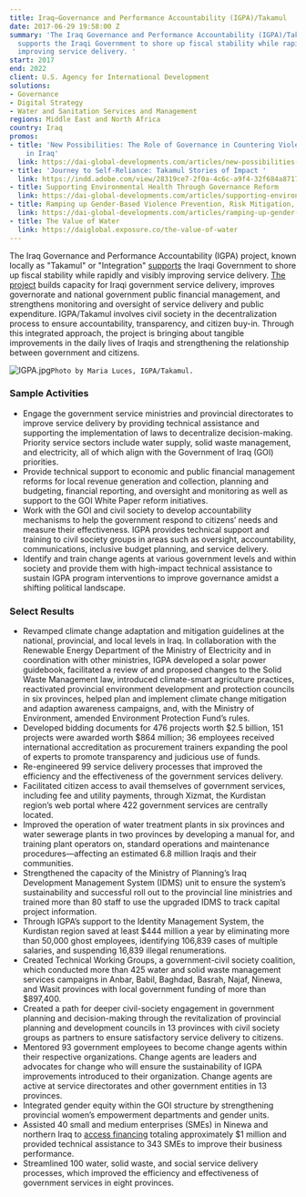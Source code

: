 ```yaml
---
title: Iraq—Governance and Performance Accountability (IGPA)/Takamul
date: 2017-06-29 19:58:00 Z
summary: 'The Iraq Governance and Performance Accountability (IGPA)/Takamul project
  supports the Iraqi Government to shore up fiscal stability while rapidly and visibly
  improving service delivery. '
start: 2017
end: 2022
client: U.S. Agency for International Development
solutions:
- Governance
- Digital Strategy
- Water and Sanitation Services and Management
regions: Middle East and North Africa
country: Iraq
promos:
- title: 'New Possibilities: The Role of Governance in Countering Violent Extremism
    in Iraq'
  link: https://dai-global-developments.com/articles/new-possibilities-the-role-of-governance-in-countering-violent-extremism-in-iraq
- title: 'Journey to Self-Reliance: Takamul Stories of Impact '
  link: https://indd.adobe.com/view/28319ce7-2f0a-4c6c-a9f4-32f684a87172
- title: Supporting Environmental Health Through Governance Reform
  link: https://dai-global-developments.com/articles/supporting-environmental-health-through-governance-reform
- title: Ramping up Gender-Based Violence Prevention, Risk Mitigation, and Response
  link: https://dai-global-developments.com/articles/ramping-up-gender-based-violence-prevention-risk-mitigation-and-response
- title: The Value of Water
  link: https://daiglobal.exposure.co/the-value-of-water
---
```


The Iraq Governance and Performance Accountability (IGPA) project, known locally as "Takamul" or "Integration" [supports](http://dai-global-developments.com/articles/new-possibilities-the-role-of-governance-in-countering-violent-extremism-in-iraq?utm_source=daidotcom) the Iraqi Government to shore up fiscal stability while rapidly and visibly improving service delivery. [The project](https://urban-links.org/project/iraq-governance-and-performance-accountability-project-igpa-takamul/) builds capacity for Iraqi government service delivery, improves governorate and national government public financial management, and strengthens monitoring and oversight of service delivery and public expenditure. IGPA/Takamul involves civil society in the decentralization process to ensure accountability, transparency, and citizen buy-in. Through this integrated approach, the project is bringing about tangible improvements in the daily lives of Iraqis and strengthening the relationship between government and citizens.

![IGPA.jpg](/uploads/IGPA.jpg)`Photo by Maria Luces, IGPA/Takamul.`

### Sample Activities

* Engage the government service ministries and provincial directorates to improve service delivery by providing technical assistance and supporting the implementation of laws to decentralize decision-making. Priority service sectors include water supply, solid waste management, and electricity, all of which align with the Government of Iraq (GOI) priorities.
* Provide technical support to economic and public financial management reforms for local revenue generation and collection, planning and budgeting, financial reporting, and oversight and monitoring as well as support to the GOI White Paper reform initiatives.
* Work with the GOI and civil society to develop accountability mechanisms to help the government respond to citizens’ needs and measure their effectiveness. IGPA provides technical support and training to civil society groups in areas such as oversight, accountability, communications, inclusive budget planning, and service delivery.
* Identify and train change agents at various government levels and within society and provide them with high-impact technical assistance to sustain IGPA program interventions to improve governance amidst a shifting political landscape.

### Select Results

* Revamped climate change adaptation and mitigation guidelines at the national, provincial, and local levels in Iraq. In collaboration with the Renewable Energy Department of the Ministry of Electricity and in coordination with other ministries, IGPA developed a solar power guidebook, facilitated a review of and proposed changes to the Solid Waste Management law, introduced climate-smart agriculture practices, reactivated provincial environment development and protection councils in six provinces, helped plan and implement climate change mitigation and adaption awareness campaigns, and, with the Ministry of Environment, amended Environment Protection Fund’s rules. 
* Developed bidding documents for 476 projects worth $2.5 billion, 151 projects were awarded worth $864 million; 36 employees received international accreditation as procurement trainers expanding the pool of experts to promote transparency and judicious use of funds. 
* Re-engineered 99 service delivery processes that improved the efficiency and the effectiveness of the government services delivery. 
* Facilitated citizen access to avail themselves of government services, including fee and utility payments, through Xizmat, the Kurdistan region’s web portal where 422 government services are centrally located. 
* Improved the operation of water treatment plants in six provinces and water sewerage plants in two provinces by developing a manual for, and training plant operators on, standard operations and maintenance procedures—affecting an estimated 6.8 million Iraqis and their communities.
* Strengthened the capacity of the Ministry of Planning’s Iraq Development Management System (IDMS) unit to ensure the system’s sustainability and successful roll out to the provincial line ministries and trained more than 80 staff to use the upgraded IDMS to track capital project information.
* Through IGPA’s support to the Identity Management System, the Kurdistan region saved at least $444 million a year by eliminating more than 50,000 ghost employees, identifying 106,839 cases of multiple salaries, and suspending 16,839 illegal renumerations. 
* Created Technical Working Groups, a government-civil society coalition, which conducted more than 425 water and solid waste management services campaigns in Anbar, Babil, Baghdad, Basrah, Najaf, Ninewa, and Wasit provinces with local government funding of more than $897,400. 
* Created a path for deeper civil-society engagement in government planning and decision-making through the revitalization of provincial planning and development councils in 13 provinces with civil society groups as partners to ensure satisfactory service delivery to citizens.
* Mentored 93 government employees to become change agents within their respective organizations. Change agents are leaders and advocates for change who will ensure the sustainability of IGPA improvements introduced to their organization. Change agents are active at service directorates and other government entities in 13 provinces.
* Integrated gender equity within the GOI structure by strengthening provincial women’s empowerment departments and gender units. 
* Assisted 40 small and medium enterprises (SMEs) in Ninewa and northern Iraq to [access financing](https://www.dai.com/news/investment-forum-in-northern-iraq) totaling approximately $1 million and provided technical assistance to 343 SMEs to improve their business performance.
* Streamlined 100 water, solid waste, and social service delivery processes, which improved the efficiency and effectiveness of government services in eight provinces.